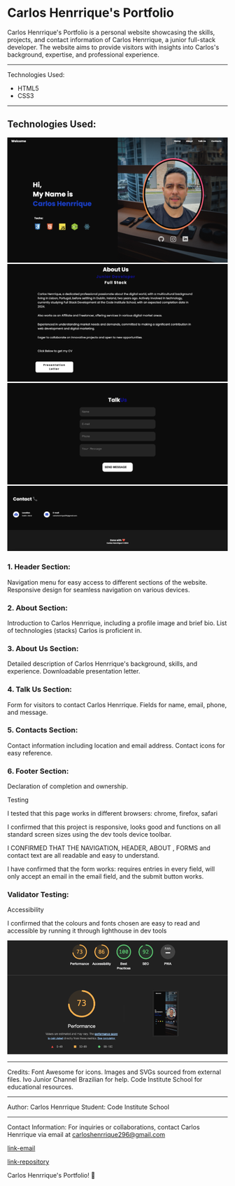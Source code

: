 
# Carlos Henrrique's Portfolio

Carlos Henrrique's Portfolio is a personal website showcasing the skills, projects, and contact information of Carlos Henrrique, a junior full-stack developer. The website aims to provide visitors with insights into Carlos's background, expertise, and professional experience.

---

Technologies Used:

- HTML5
- CSS3

---

## Technologies Used:

![screenshoot](./assets/img/screen-top-website.png)
![screenshoot](./assets/img/screen-about-website.png)
![screenshoot](./assets/img/screen-form-website.png)
![screenshoot](./assets/img/screen-footer-website.png)

### 1. Header Section:

Navigation menu for easy access to different sections of the website.
Responsive design for seamless navigation on various devices.

### 2. About Section:

Introduction to Carlos Henrrique, including a profile image and brief bio.
List of technologies (stacks) Carlos is proficient in.

### 3. About Us Section:

Detailed description of Carlos Henrrique's background, skills, and experience.
Downloadable presentation letter.

### 4. Talk Us Section:

Form for visitors to contact Carlos Henrrique.
Fields for name, email, phone, and message.

### 5. Contacts Section:

Contact information including location and email address.
Contact icons for easy reference.

### 6. Footer Section:

Declaration of completion and ownership.


Testing

I tested that this page works in different browsers: chrome, firefox, safari

I confirmed that this project is responsive, looks good and functions on all standard screen sizes using the dev tools device toolbar.

I CONFIRMED THAT THE NAVIGATION, HEADER, ABOUT , FORMS and contact text are all readable and easy to understand.

I have confirmed that the form works: requires entries in every field, will only accept an email in the email field, and the submit button works.


### Validator Testing:

Accessibility

I confirmed that the colours and fonts chosen are easy to read and accessible by running it through lighthouse in dev tools

![screenshoot](./assets/img/screen-validator-front.png)

---

Credits:
Font Awesome for icons.
Images and SVGs sourced from external files.
Ivo Junior Channel Brazilian for help.
Code Institute School for educational resources.


---
Author:
Carlos Henrrique
Student: Code Institute School

---

Contact Information:
For inquiries or collaborations, 
contact Carlos Henrrique via email at carloshenrrique296@gmail.com

[link-email](carloshenrrique296@gmail.com)

[link-repository](https://github.com/soucarloshenrrique/project01code.git)

Carlos Henrrique's Portfolio! 🚀
